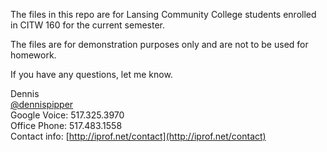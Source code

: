 The files in this repo are for Lansing Community College students enrolled in CITW 160 for the current semester.

The files are for demonstration purposes only and are not to be used for homework.

If you have any questions, let me know.

Dennis   
[@dennispipper](http://twitter.com/dennispipper)  
Google Voice: 517.325.3970  
Office Phone: 517.483.1558  
Contact info: [http://iprof.net/contact](http://iprof.net/contact)
